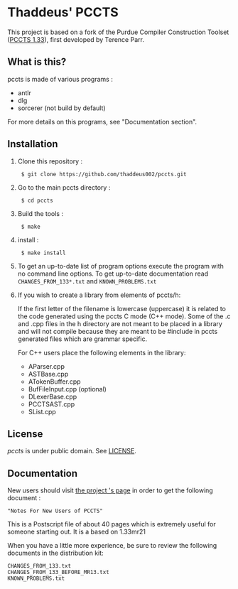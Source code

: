 # Thaddeus' PCCTS

This project is based on a fork of the Purdue Compiler Construction Toolset ([PCCTS 1.33](http://www.polhode.com/pccts.html)), first developed by Terence Parr.

## What is this?

pccts is made of various programs :

 * antlr
 * dlg
 * sorcerer (not build by default)

For more details on this programs, see "Documentation section".

## Installation

1. Clone this repository :

        $ git clone https://github.com/thaddeus002/pccts.git

1. Go to the main pccts directory :

        $ cd pccts

1. Build the tools :

        $ make

1. install :

        $ make install

1. To get an up-to-date list of program options execute the
   program with no command line options. To get up-to-date
   documentation read `CHANGES_FROM_133*.txt` and
   `KNOWN_PROBLEMS.txt`

1. If you wish to create a library from elements of pccts/h:

   If the first letter of the filename is lowercase (uppercase) it is
   related to the code generated using the pccts C mode (C++ mode).
   Some of the .c and .cpp files in the h directory are not meant to
   be placed in a library and will not compile because they are meant
   to be #include in pccts generated files which are grammar specific.

   For C++ users place the following elements in the library:

    * AParser.cpp
    * ASTBase.cpp
    * ATokenBuffer.cpp
    * BufFileInput.cpp (optional)
    * DLexerBase.cpp
    * PCCTSAST.cpp
    * SList.cpp

## License

*pccts* is under public domain. See [LICENSE](LICENSE).

## Documentation

New users should visit [the project 's page](https://thaddeus002.github.io/pccts) in
order to get the following document :

    "Notes For New Users of PCCTS"

This is a Postscript file of about 40 pages which is extremely
useful for someone starting out. It is a based on 1.33mr21

When you have a little more experience, be sure to review the
following documents in the distribution kit:

    CHANGES_FROM_133.txt
    CHANGES_FROM_133_BEFORE_MR13.txt
    KNOWN_PROBLEMS.txt

